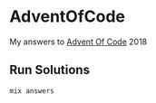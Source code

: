 # AdventOfCode

My answers to [Advent Of Code](https://adventofcode.com/2018/) 2018

## Run Solutions

```shell
mix answers
```
